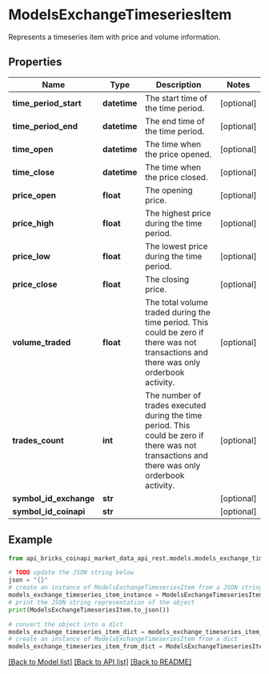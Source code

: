 # ModelsExchangeTimeseriesItem

Represents a timeseries item with price and volume information.

## Properties

Name | Type | Description | Notes
------------ | ------------- | ------------- | -------------
**time_period_start** | **datetime** | The start time of the time period. | [optional] 
**time_period_end** | **datetime** | The end time of the time period. | [optional] 
**time_open** | **datetime** | The time when the price opened. | [optional] 
**time_close** | **datetime** | The time when the price closed. | [optional] 
**price_open** | **float** | The opening price. | [optional] 
**price_high** | **float** | The highest price during the time period. | [optional] 
**price_low** | **float** | The lowest price during the time period. | [optional] 
**price_close** | **float** | The closing price. | [optional] 
**volume_traded** | **float** | The total volume traded during the time period. This could be zero if there was not transactions and there was only orderbook activity. | [optional] 
**trades_count** | **int** | The number of trades executed during the time period. This could be zero if there was not transactions and there was only orderbook activity. | [optional] 
**symbol_id_exchange** | **str** |  | [optional] 
**symbol_id_coinapi** | **str** |  | [optional] 

## Example

```python
from api_bricks_coinapi_market_data_api_rest.models.models_exchange_timeseries_item import ModelsExchangeTimeseriesItem

# TODO update the JSON string below
json = "{}"
# create an instance of ModelsExchangeTimeseriesItem from a JSON string
models_exchange_timeseries_item_instance = ModelsExchangeTimeseriesItem.from_json(json)
# print the JSON string representation of the object
print(ModelsExchangeTimeseriesItem.to_json())

# convert the object into a dict
models_exchange_timeseries_item_dict = models_exchange_timeseries_item_instance.to_dict()
# create an instance of ModelsExchangeTimeseriesItem from a dict
models_exchange_timeseries_item_from_dict = ModelsExchangeTimeseriesItem.from_dict(models_exchange_timeseries_item_dict)
```
[[Back to Model list]](../README.md#documentation-for-models) [[Back to API list]](../README.md#documentation-for-api-endpoints) [[Back to README]](../README.md)


